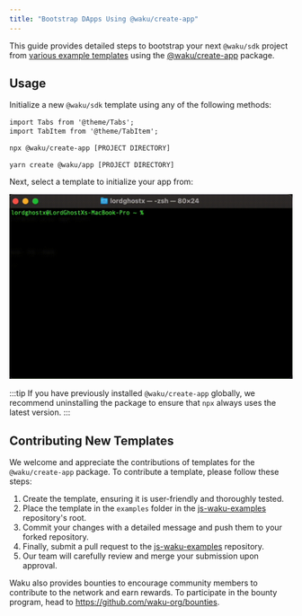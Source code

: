 ```yaml
---
title: "Bootstrap DApps Using @waku/create-app"
---
```


This guide provides detailed steps to bootstrap your next `@waku/sdk` project from [various example templates](https://github.com/waku-org/js-waku-examples/tree/master/examples) using the [@waku/create-app](https://www.npmjs.com/package/@waku/create-app) package.

## Usage

Initialize a new `@waku/sdk` template using any of the following methods:

```mdx-code-block
import Tabs from '@theme/Tabs';
import TabItem from '@theme/TabItem';
```

<Tabs>
<TabItem value="npm" label="npm">

```shell
npx @waku/create-app [PROJECT DIRECTORY]
```

</TabItem>
<TabItem value="yarn" label="Yarn">

```shell
yarn create @waku/app [PROJECT DIRECTORY]
```

</TabItem>
</Tabs>

Next, select a template to initialize your app from:

![waku create app demo](/img/waku-create-app-demo.gif)

:::tip
If you have previously installed `@waku/create-app` globally, we recommend uninstalling the package to ensure that `npx` always uses the latest version.
:::

## Contributing New Templates

We welcome and appreciate the contributions of templates for the `@waku/create-app` package. To contribute a template, please follow these steps:

1. Create the template, ensuring it is user-friendly and thoroughly tested.
2. Place the template in the `examples` folder in the [js-waku-examples](https://github.com/waku-org/js-waku-examples) repository's root.
3. Commit your changes with a detailed message and push them to your forked repository.
4. Finally, submit a pull request to the [js-waku-examples](https://github.com/waku-org/js-waku-examples) repository.
5. Our team will carefully review and merge your submission upon approval.

Waku also provides bounties to encourage community members to contribute to the network and earn rewards. To participate in the bounty program, head to <https://github.com/waku-org/bounties>.